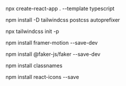 npx create-react-app . --template typescript

npm install -D tailwindcss postcss autoprefixer

npx tailwindcss init -p

npm install framer-motion --save-dev

npm install @faker-js/faker --save-dev

npm install classnames

npm install react-icons --save